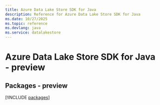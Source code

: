 ```yaml
---
title: Azure Data Lake Store SDK for Java
description: Reference for Azure Data Lake Store SDK for Java
ms.date: 10/27/2025
ms.topic: reference
ms.devlang: java
ms.service: datalakestore
---
```

# Azure Data Lake Store SDK for Java - preview
## Packages - preview
[!INCLUDE [packages](data-lake-store-index.md)]